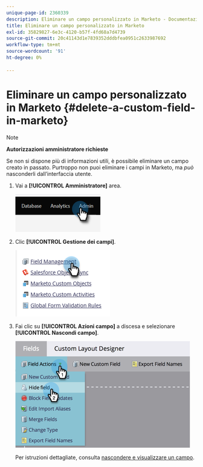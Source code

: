 ```yaml
---
unique-page-id: 2360339
description: Eliminare un campo personalizzato in Marketo - Documentazione Marketo - Documentazione del prodotto
title: Eliminare un campo personalizzato in Marketo
exl-id: 35829827-6e3c-4120-b57f-4fd68a7d4739
source-git-commit: 20c41143d1e7839352dddbfea0951c2633987692
workflow-type: tm+mt
source-wordcount: '91'
ht-degree: 0%

---
```


# Eliminare un campo personalizzato in Marketo {#delete-a-custom-field-in-marketo}

>[!NOTE]
>
>**Autorizzazioni amministratore richieste**

Se non si dispone più di informazioni utili, è possibile eliminare un campo creato in passato. Purtroppo non puoi eliminare i campi in Marketo, ma _può_ nasconderli dall’interfaccia utente.

1. Vai a **[!UICONTROL Amministratore]** area.

   ![](assets/delete-a-custom-field-in-marketo-1.png)

1. Clic **[!UICONTROL Gestione dei campi]**.

   ![](assets/delete-a-custom-field-in-marketo-2.png)

1. Fai clic su **[!UICONTROL Azioni campo]** a discesa e selezionare **[!UICONTROL Nascondi campo]**.

   ![](assets/delete-a-custom-field-in-marketo-3.png)

   Per istruzioni dettagliate, consulta [nascondere e visualizzare un campo](/help/marketo/product-docs/administration/field-management/hide-and-unhide-a-field.md).

